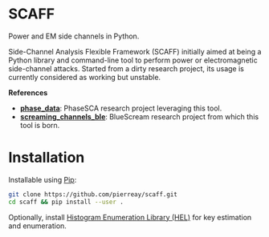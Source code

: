 # SCAFF

Power and EM side channels in Python.

Side-Channel Analysis Flexible Framework (SCAFF) initially aimed at being a Python library and command-line tool to perform power or electromagnetic side-channel attacks.
Started from a dirty research project, its usage is currently considered as working but unstable.

**References**

- **[phase_data](https://github.com/pierreay/phase_data.git)**: PhaseSCA research project leveraging this tool.
- **[screaming_channels_ble](https://github.com/pierreay/screaming_channels_ble)**: BlueScream research project from which this tool is born.

# Installation

Installable using [Pip](https://pypi.org/project/pip/):

```bash
git clone https://github.com/pierreay/scaff.git
cd scaff && pip install --user .
```

Optionally, install [Histogram Enumeration Library (HEL)](https://github.com/pierreay/python_hel) for key estimation and enumeration.
